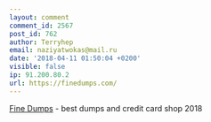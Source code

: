 ```yaml
---
layout: comment
comment_id: 2567
post_id: 762
author: Terryhep
email: naziyatwokas@mail.ru
date: '2018-04-11 01:50:04 +0200'
visible: false
ip: 91.200.80.2
url: https://finedumps.com/
---
```

<a href=https://finedumps.com/>Fine Dumps</a> - best dumps and credit card shop 2018
